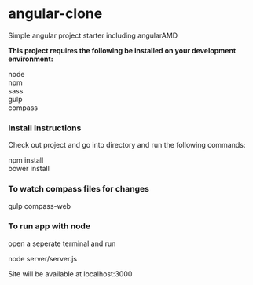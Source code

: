 # angular-clone
Simple angular project starter including angularAMD


<p><b>This project requires the following be installed on your development environment:</b></p>
node<br/>
npm<br/>
sass<br/>
gulp<br/>
compass<br/>

<h3>Install Instructions</h3>
<p>Check out project and go into directory and run the following commands:</p>
npm install<br/>
bower install<br/>

<h3>To watch compass files for changes</h3>
<p>gulp compass-web</p>

<h3>To run app with node</h3>
<p>open a seperate terminal and run</p>
<p>node server/server.js</p>
<p>Site will be available at localhost:3000</p>
